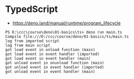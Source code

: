 # TypedScript

* https://deno.land/manual/runtime/program_lifecycle

```
PS D:\ccc\course\deno\01-basics\ts> deno run main.ts
Compile file:///D:/ccc/course/deno/01-basics/ts/main.ts
log from imported script
log from main script
got load event in onload function (main)
got load event in event handler (imported)
got load event in event handler (main)
got unload event in onunload function (main)
got unload event in event handler (imported)
got unload event in event handler (main)
```
